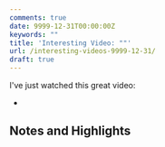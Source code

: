 ```yaml
---
comments: true
date: 9999-12-31T00:00:00Z
keywords: ""
title: 'Interesting Video: ""'
url: /interesting-videos-9999-12-31/
draft: true
---
```


I've just watched this great video:

- []()

## Notes and Highlights


